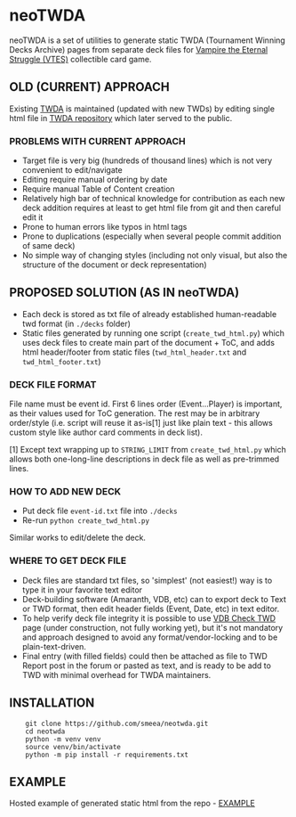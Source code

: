 # neoTWDA

neoTWDA is a set of utilities to generate static TWDA (Tournament Winning Decks Archive) pages from separate deck files for [Vampire the Eternal Struggle (VTES)](https://www.vekn.net/what-is-v-tes) collectible card game.

## OLD (CURRENT) APPROACH
Existing [TWDA](http://www.vekn.fr/decks/twd.htm) is maintained (updated with new TWDs) by editing single html file in [TWDA repository](https://github.com/GiottoVerducci/TWD) which later served to the public.

### PROBLEMS WITH CURRENT APPROACH
* Target file is very big (hundreds of thousand lines) which is not very convenient to edit/navigate
* Editing require manual ordering by date
* Require manual Table of Content creation
* Relatively high bar of technical knowledge for contribution as each new deck addition requires at least to get html file from git and then careful edit it
* Prone to human errors like typos in html tags
* Prone to duplications (especially when several people commit addition of same deck)
* No simple way of changing styles (including not only visual, but also the structure of the document or deck representation)

## PROPOSED SOLUTION (AS IN neoTWDA)
* Each deck is stored as txt file of already established human-readable twd format (in `./decks` folder)
* Static files generated by running one script (`create_twd_html.py`) which uses deck files to create main part of the document + ToC, and adds html header/footer from static files (`twd_html_header.txt` and `twd_html_footer.txt`)

### DECK FILE FORMAT
File name must be event id.
First 6 lines order (Event...Player) is important, as their values used for ToC generation.
The rest may be in arbitrary order/style (i.e. script will reuse it as-is[1] just like plain text - this allows custom style like author card comments in deck list).

[1] Except text wrapping up to `STRING_LIMIT` from `create_twd_html.py` which allows both one-long-line descriptions in deck file as well as pre-trimmed lines.

### HOW TO ADD NEW DECK
* Put deck file `event-id.txt` file into `./decks`
* Re-run `python create_twd_html.py`

Similar works to edit/delete the deck.

### WHERE TO GET DECK FILE
* Deck files are standard txt files, so 'simplest' (not easiest!) way is to type it in your favorite text editor
* Deck-building software (Amaranth, VDB, etc) can to export deck to Text or TWD format, then edit header fields (Event, Date, etc) in text editor.
* To help verify deck file integrity it is possible to use [VDB Check TWD](https://vdb.im/twd_check) page (under construction, not fully working yet), but it's not mandatory and approach designed to avoid any format/vendor-locking and to be plain-text-driven.
* Final entry (with filled fields) could then be attached as file to TWD Report post in the forum or pasted as text, and is ready to be add to TWD with minimal overhead for TWDA maintainers.

## INSTALLATION

```
    git clone https://github.com/smeea/neotwda.git
    cd neotwda
    python -m venv venv
    source venv/bin/activate
    python -m pip install -r requirements.txt
```

## EXAMPLE
Hosted example of generated static html from the repo - [EXAMPLE](https://vdb-beta.smeea.casa/twd.htm)
